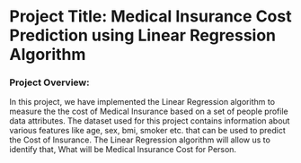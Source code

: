 <h1>Project Title: Medical Insurance Cost Prediction using Linear Regression Algorithm</h1>
<h3>Project Overview:</h3>
In this project, we have implemented the Linear Regression algorithm to measure the the cost of Medical Insurance based on a set of people profile data attributes. The dataset used for this project contains information about various features like age, sex, bmi, smoker etc. that can be used to predict the Cost of Insurance. The Linear Regression algorithm will allow us to identify that, What will be Medical Insurance Cost for Person.
